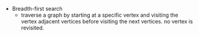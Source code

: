 - Breadth-first search
  - traverse a graph by starting at a specific vertex and visiting the vertex adjacent vertices before visiting the next vertices. no vertex is revisited.
